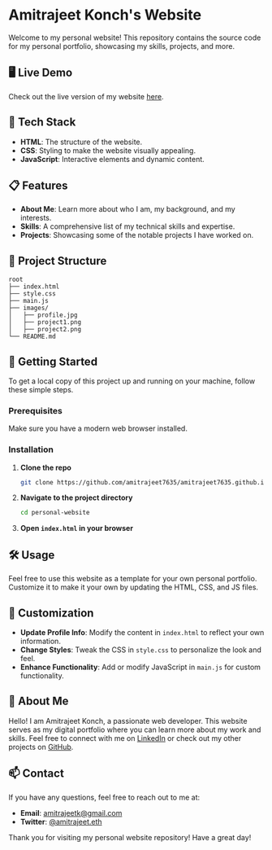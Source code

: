 # Amitrajeet Konch's Website

Welcome to my personal website! This repository contains the source code for my personal portfolio, showcasing my skills, projects, and more.


## 🖥️ Live Demo

Check out the live version of my website [here](http:amitrajeetkonch.me).

## 🚀 Tech Stack

- **HTML**: The structure of the website.
- **CSS**: Styling to make the website visually appealing.
- **JavaScript**: Interactive elements and dynamic content.

## 📋 Features

- **About Me**: Learn more about who I am, my background, and my interests.
- **Skills**: A comprehensive list of my technical skills and expertise.
- **Projects**: Showcasing some of the notable projects I have worked on.

## 📂 Project Structure

```
root
├── index.html
├── style.css
├── main.js
├── images/
│   ├── profile.jpg
│   ├── project1.png
│   ├── project2.png
└── README.md
```

## 🌟 Getting Started

To get a local copy of this project up and running on your machine, follow these simple steps.

### Prerequisites

Make sure you have a modern web browser installed.

### Installation

1. **Clone the repo**
   ```sh
   git clone https://github.com/amitrajeet7635/amitrajeet7635.github.io.git
   ```
2. **Navigate to the project directory**
   ```sh
   cd personal-website
   ```
3. **Open `index.html` in your browser**

## 🛠️ Usage

Feel free to use this website as a template for your own personal portfolio. Customize it to make it your own by updating the HTML, CSS, and JS files.

## 🎨 Customization

- **Update Profile Info**: Modify the content in `index.html` to reflect your own information.
- **Change Styles**: Tweak the CSS in `style.css` to personalize the look and feel.
- **Enhance Functionality**: Add or modify JavaScript in `main.js` for custom functionality.

## 👤 About Me

Hello! I am Amitrajeet Konch, a passionate web developer. This website serves as my digital portfolio where you can learn more about my work and skills. Feel free to connect with me on [LinkedIn](https://www.linkedin.com/in/amitrajeet-konch/) or check out my other projects on [GitHub](https://github.com/amitrajeet7635).

## 📫 Contact

If you have any questions, feel free to reach out to me at:
- **Email**: amitrajeetk@gmail.com
- **Twitter**: [@amitrajeet.eth](https://x.com/amitrajeet7635)


Thank you for visiting my personal website repository! Have a great day!

